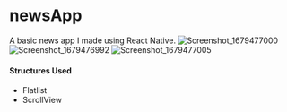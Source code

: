 # newsApp
A basic news app I made using React Native.
![Screenshot_1679477000](https://user-images.githubusercontent.com/104251360/226861547-8fcfc692-121c-4f9b-8977-9c9d8d376977.png)
![Screenshot_1679476992](https://user-images.githubusercontent.com/104251360/226861557-aba29d4b-3af8-4f0e-a626-5463d2a5f83e.png)
![Screenshot_1679477005](https://user-images.githubusercontent.com/104251360/226861565-10b8c244-f3e4-47aa-9138-b8fe68e49b8a.png)

#### Structures Used
- Flatlist
- ScrollView

